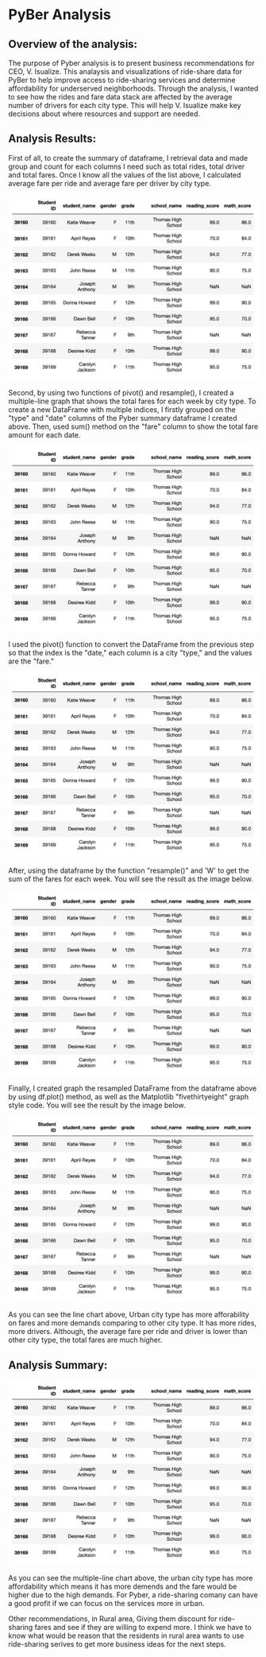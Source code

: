 # PyBer Analysis
## Overview of the analysis:
The purpose of Pyber analysis is to present business recommendations for CEO, V. Isualize. This analaysis and visualizations of ride-share data for PyBer to help improve access to ride-sharing services and determine affordability for underserved neighborhoods. Through the analysis, I wanted to see how the rides and fare data stack are affected by the average number of drivers for each city type. This will help V. Isualize make key decisions about where resources and support are needed.

## Analysis Results:
First of all, to create the summary of dataframe, I retrieval data and made group and count for each columns I need such as total rides, total driver and total fares. Once I know all the values of the list above, I calculated average fare per ride and average fare per driver by city type.

![Pyber_summary_DataFrame](https://github.com/msjj622/School_District_Analysis/blob/main/Images/replace_NaN_code%5D.png)

Second, by using two functions of pivot() and resample(), I created a multiple-line graph that shows the total fares for each week by city type. To create a new DataFrame with multiple indices, I firstly grouped on the "type" and "date" columns of the Pyber summary dataframe I created above. Then, used sum() method on the "fare" column to show the total fare amount for each date. 

![newDataFrame_type_date_fare](https://github.com/msjj622/School_District_Analysis/blob/main/Images/replace_NaN_code%5D.png)

I used the pivot() function to convert the DataFrame from the previous step so that the index is the "date," each column is a city "type," and the values are the "fare."

![newDataFrame_type_date_byCity_type](https://github.com/msjj622/School_District_Analysis/blob/main/Images/replace_NaN_code%5D.png)

After, using the dataframe by the function "resample()" and 'W' to get the sum of the fares for each week. You will see the result as the image below.

![newDataFrame_resample_w](https://github.com/msjj622/School_District_Analysis/blob/main/Images/replace_NaN_code%5D.png)


Finally, I created graph the resampled DataFrame from the dataframe above by using df.plot() method, as well as the Matplotlib "fivethirtyeight" graph style code. You will see the result by the image below.

![PyBer_fare_summary](https://github.com/msjj622/School_District_Analysis/blob/main/Images/replace_NaN_code%5D.png)

As you can see the line chart above, Urban city type has more afforability on fares and more demands comparing to other city type. It has more rides, more drivers. Although, the average fare per ride and driver is lower than other city type, the total fares are much higher.

## Analysis Summary: 
![PyBer_fare_summary](https://github.com/msjj622/School_District_Analysis/blob/main/Images/replace_NaN_code%5D.png)

As you can see the multiple-line chart above, the urban city type has more affordability which means it has more demends and the fare would be higher due to the high demands. For Pyber, a ride-sharing comany can have a good profit if we can focus on the services more in urban.

Other recommendations, in Rural area, Giving them discount for ride-sharing fares and see if they are willing to expend more. I think we have to know what would be reason that the residents in rural area wants to use ride-sharing serives to get more business ideas for the next steps.
